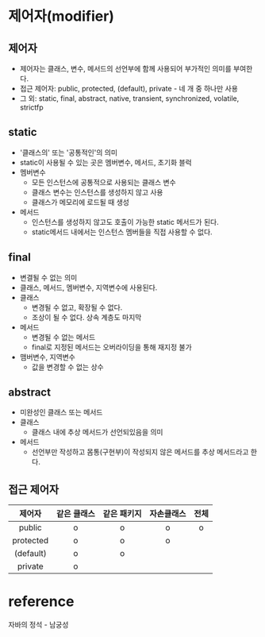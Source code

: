 # 제어자(modifier)
## 제어자
- 제어자는 클래스, 변수, 메서드의 선언부에 함께 사용되어 부가적인 의미를 부여한다.
- 접근 제어자: public, protected, (default), private - 네 개 중 하나만 사용
- 그 외: static, final, abstract, native, transient, synchronized, volatile, strictfp

## static 
- '클래스의' 또는 '공통적인'의 의미
- static이 사용될 수 있는 곳은 멤버변수, 메서드, 초기화 블럭
- 멤버변수 
  - 모든 인스턴스에 공통적으로 사용되는 클래스 변수
  - 클래스 변수는 인스턴스를 생성하지 않고 사용
  - 클래스가 메모리에 로드될 때 생성
- 메서드
  - 인스턴스를 생성하지 않고도 호출이 가능한 static 메서드가 된다.
  - static메서드 내에서는 인스턴스 멤버들을 직접 사용할 수 없다.
## final
- 변결될 수 없는 의미
- 클래스, 메서드, 멤버변수, 지역변수에 사용된다.
- 클래스 
  - 변경될 수 없고, 확장될 수 없다.
  - 조상이 될 수 없다. 상속 계층도 마지막
- 메서드
  - 변경될 수 없는 메서드
  - final로 지정된 메서드는 오버라이딩을 통해 재지정 불가
- 맴버변수, 지역변수
  - 값을 변경할 수 없는 상수

## abstract
- 미완성인 클래스 또는 메서드
- 클래스 
  - 클래스 내에 추상 메서드가 선언되있음을 의미
- 메서드
  - 선언부만 작성하고 몸통(구현부)이 작성되지 않은 메서드를 추상 메서드라고 한다.

## 접근 제어자

제어자|같은 클래스|같은 패키지|자손클래스|전체
:--:|:--:|:--:|:--:|:--:
public|o|o|o|o
protected|o|o|o|
(default)|o|o||
private|o|||

# reference
자바의 정석 - 남궁성
